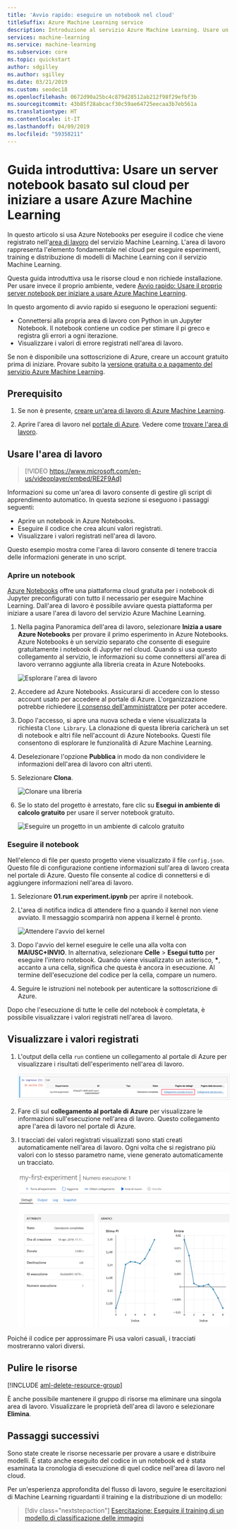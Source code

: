 ```yaml
---
title: 'Avvio rapido: eseguire un notebook nel cloud'
titleSuffix: Azure Machine Learning service
description: Introduzione al servizio Azure Machine Learning. Usare un server notebook gestito nel cloud per provare l'area di lavoro.  L'area di lavoro rappresenta l'elemento fondamentale nel cloud per eseguire esperimenti, training e distribuzione di modelli di Machine Learning.
services: machine-learning
ms.service: machine-learning
ms.subservice: core
ms.topic: quickstart
author: sdgilley
ms.author: sgilley
ms.date: 03/21/2019
ms.custom: seodec18
ms.openlocfilehash: 0672d90a25bc4c879d28512ab212f98f29efbf3b
ms.sourcegitcommit: 43b85f28abcacf30c59ae64725eecaa3b7eb561a
ms.translationtype: HT
ms.contentlocale: it-IT
ms.lasthandoff: 04/09/2019
ms.locfileid: "59358211"
---
```

# <a name="quickstart-use-a-cloud-based-notebook-server-to-get-started-with-azure-machine-learning"></a>Guida introduttiva: Usare un server notebook basato sul cloud per iniziare a usare Azure Machine Learning

In questo articolo si usa Azure Notebooks per eseguire il codice che viene registrato nell'[area di lavoro](concept-azure-machine-learning-architecture.md) del servizio Machine Learning. L'area di lavoro rappresenta l'elemento fondamentale nel cloud per eseguire esperimenti, training e distribuzione di modelli di Machine Learning con il servizio Machine Learning. 

Questa guida introduttiva usa le risorse cloud e non richiede installazione. Per usare invece il proprio ambiente, vedere [Avvio rapido: Usare il proprio server notebook per iniziare a usare Azure Machine Learning](quickstart-run-local-notebook.md).  
 
In questo argomento di avvio rapido si eseguono le operazioni seguenti:

* Connettersi alla propria area di lavoro con Python in un Jupyter Notebook. Il notebook contiene un codice per stimare il pi greco e registra gli errori a ogni iterazione. 
* Visualizzare i valori di errore registrati nell'area di lavoro.

Se non è disponibile una sottoscrizione di Azure, creare un account gratuito prima di iniziare. Provare subito la [versione gratuita o a pagamento del servizio Azure Machine Learning](https://aka.ms/AMLFree).

## <a name="prerequisite"></a>Prerequisito

1. Se non è presente, [creare un'area di lavoro di Azure Machine Learning](setup-create-workspace.md#portal).

1. Aprire l'area di lavoro nel [portale di Azure](https://portal.azure.com/).  Vedere come [trovare l'area di lavoro](how-to-manage-workspace.md#view).

## <a name="use-your-workspace"></a>Usare l'area di lavoro

> [!VIDEO https://www.microsoft.com/en-us/videoplayer/embed/RE2F9Ad]



Informazioni su come un'area di lavoro consente di gestire gli script di apprendimento automatico. In questa sezione si eseguono i passaggi seguenti:

* Aprire un notebook in Azure Notebooks.
* Eseguire il codice che crea alcuni valori registrati.
* Visualizzare i valori registrati nell'area di lavoro.

Questo esempio mostra come l'area di lavoro consente di tenere traccia delle informazioni generate in uno script. 

### <a name="open-a-notebook"></a>Aprire un notebook 

[Azure Notebooks](https://notebooks.azure.com) offre una piattaforma cloud gratuita per i notebook di Jupyter preconfigurati con tutto il necessario per eseguire Machine Learning. Dall'area di lavoro è possibile avviare questa piattaforma per iniziare a usare l'area di lavoro del servizio Azure Machine Learning.

1. Nella pagina Panoramica dell'area di lavoro, selezionare **Inizia a usare Azure Notebooks** per provare il primo esperimento in Azure Notebooks.  Azure Notebooks è un servizio separato che consente di eseguire gratuitamente i notebook di Jupyter nel cloud.  Quando si usa questo collegamento al servizio, le informazioni su come connettersi all'area di lavoro verranno aggiunte alla libreria creata in Azure Notebooks.

   ![Esplorare l'area di lavoro](./media/quickstart-run-cloud-notebook/explore-aml.png)

1. Accedere ad Azure Notebooks.  Assicurarsi di accedere con lo stesso account usato per accedere al portale di Azure. L'organizzazione potrebbe richiedere [il consenso dell'amministratore](https://notebooks.azure.com/help/signing-up/work-or-school-account/admin-consent) per poter accedere.

1. Dopo l'accesso, si apre una nuova scheda e viene visualizzata la richiesta `Clone Library`. La clonazione di questa libreria caricherà un set di notebook e altri file nell'account di Azure Notebooks.  Questi file consentono di esplorare le funzionalità di Azure Machine Learning.

1. Deselezionare l'opzione **Pubblica** in modo da non condividere le informazioni dell'area di lavoro con altri utenti.

1. Selezionare **Clona**.

   ![Clonare una libreria](./media/quickstart-run-cloud-notebook/clone.png)

1. Se lo stato del progetto è arrestato, fare clic su **Esegui in ambiente di calcolo gratuito** per usare il server notebook gratuito.

    ![Eseguire un progetto in un ambiente di calcolo gratuito](./media/quickstart-run-cloud-notebook/run-project.png)

### <a name="run-the-notebook"></a>Eseguire il notebook

Nell'elenco di file per questo progetto viene visualizzato il file `config.json`. Questo file di configurazione contiene informazioni sull'area di lavoro creata nel portale di Azure.  Questo file consente al codice di connettersi e di aggiungere informazioni nell'area di lavoro.

1. Selezionare **01.run experiment.ipynb** per aprire il notebook.

1. L'area di notifica indica di attendere fino a quando il kernel non viene avviato.  Il messaggio scomparirà non appena il kernel è pronto.

    ![Attendere l'avvio del kernel](./media/quickstart-run-cloud-notebook/wait-for-kernel.png)

1. Dopo l'avvio del kernel eseguire le celle una alla volta con **MAIUSC+INVIO**. In alternativa, selezionare **Celle** > **Esegui tutto** per eseguire l'intero notebook. Quando viene visualizzato un asterisco, __*__, accanto a una cella, significa che questa è ancora in esecuzione. Al termine dell'esecuzione del codice per la cella, compare un numero. 

1. Seguire le istruzioni nel notebook per autenticare la sottoscrizione di Azure.

Dopo che l'esecuzione di tutte le celle del notebook è completata, è possibile visualizzare i valori registrati nell'area di lavoro.

## <a name="view-logged-values"></a>Visualizzare i valori registrati

1. L'output della cella `run` contiene un collegamento al portale di Azure per visualizzare i risultati dell'esperimento nell'area di lavoro. 

    ![Visualizzare gli esperimenti](./media/quickstart-run-cloud-notebook/view-exp.png)

1. Fare cli sul **collegamento al portale di Azure** per visualizzare le informazioni sull'esecuzione nell'area di lavoro.  Questo collegamento apre l'area di lavoro nel portale di Azure.

1. I tracciati dei valori registrati visualizzati sono stati creati automaticamente nell'area di lavoro. Ogni volta che si registrano più valori con lo stesso parametro name, viene generato automaticamente un tracciato.

   ![Visualizzare la cronologia](./media/quickstart-run-cloud-notebook/web-results.png)

Poiché il codice per approssimare Pi usa valori casuali, i tracciati mostreranno valori diversi.  

## <a name="clean-up-resources"></a>Pulire le risorse 

[!INCLUDE [aml-delete-resource-group](../../../includes/aml-delete-resource-group.md)]

È anche possibile mantenere il gruppo di risorse ma eliminare una singola area di lavoro. Visualizzare le proprietà dell'area di lavoro e selezionare **Elimina**.

## <a name="next-steps"></a>Passaggi successivi

Sono state create le risorse necessarie per provare a usare e distribuire modelli. È stato anche eseguito del codice in un notebook ed è stata esaminata la cronologia di esecuzione di quel codice nell'area di lavoro nel cloud.

Per un'esperienza approfondita del flusso di lavoro, seguire le esercitazioni di Machine Learning riguardanti il training e la distribuzione di un modello:  

> [!div class="nextstepaction"]
> [Esercitazione: Eseguire il training di un modello di classificazione delle immagini](tutorial-train-models-with-aml.md)